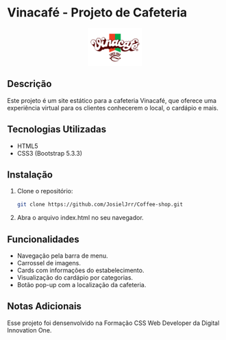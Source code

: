 # Vinacafé - Projeto de Cafeteria

<p align="center">
<img src="assets/images/logo.png" alt="Logo da cafetira VinaCafé" width="25%" align="center" />
</p>

## Descrição
Este projeto é um site estático para a cafeteria Vinacafé, que oferece uma experiência virtual para os clientes conhecerem o local, o cardápio e mais.

## Tecnologias Utilizadas
- HTML5
- CSS3 (Bootstrap 5.3.3)

## Instalação
1. Clone o repositório:
   ```bash
   git clone https://github.com/JosielJrr/Coffee-shop.git
2. Abra o arquivo index.html no seu navegador.

## Funcionalidades
- Navegação pela barra de menu.
- Carrossel de imagens.
- Cards com informações do estabelecimento.
- Visualização do cardápio por categorias.
- Botão pop-up com a localização da cafeteria.

## Notas Adicionais
Esse projeto foi densenvolvido na Formação CSS Web Developer da Digital Innovation One.  
